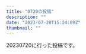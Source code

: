 ```yaml
---
title: "0720の投稿"
description: ""
date: "2023-07-20T15:24:09Z"
thumbnail: ""
---
```

20230720に行った投稿です。
<!--more-->
